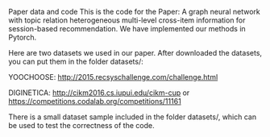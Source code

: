 Paper data and code
This is the code for the Paper: A graph neural network with topic relation heterogeneous multi-level cross-item information for session-based recommendation. We have implemented our methods in Pytorch.

Here are two datasets we used in our paper. After downloaded the datasets, you can put them in the folder datasets/:

YOOCHOOSE: http://2015.recsyschallenge.com/challenge.html

DIGINETICA: http://cikm2016.cs.iupui.edu/cikm-cup or https://competitions.codalab.org/competitions/11161

There is a small dataset sample included in the folder datasets/, which can be used to test the correctness of the code.

